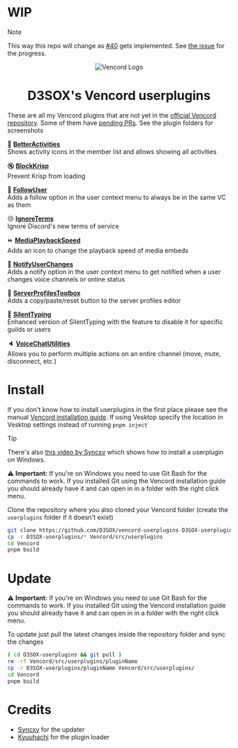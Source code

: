 # WIP

> [!NOTE]
> This way this repo will change as [#40](https://github.com/D3SOX/vencord-userplugins/issues/40) gets implemented. See [the issue](https://github.com/D3SOX/vencord-userplugins/issues/40) for the progress.

<div align="center">

![Vencord Logo](https://github.com/D3SOX/vencord-userplugins/assets/24937357/f5c06f0e-9d8c-4cca-b990-953d675ec71d)
# D3SOX's Vencord userplugins

</div>

These are all my Vencord plugins that are not yet in the [official Vencord repository](https://vencord.dev/plugins#d3sox). Some of them have [pending PRs](https://github.com/Vendicated/Vencord/pulls/d3sox).
See the plugin folders for screenshots

🎡 [**BetterActivities**](./betterActivities)  
Shows activity icons in the member list and allows showing all activities

🔇 [**BlockKrisp**](./blockKrisp)  
Prevent Krisp from loading

🤝 [**FollowUser**](./followUser)  
Adds a follow option in the user context menu to always be in the same VC as them

😒 [**IgnoreTerms**](./ignoreTerms)  
Ignore Discord's new terms of service

⏩ [**MediaPlaybackSpeed**](./mediaPlaybackSpeed)  
Adds an icon to change the playback speed of media embeds

🔔 [**NotifyUserChanges**](./notifyUserChanges)  
Adds a notify option in the user context menu to get notified when a user changes voice channels or online status

👤 [**ServerProfilesToolbox**](./serverProfilesToolbox)  
Adds a copy/paste/reset button to the server profiles editor

🤫 [**SilentTyping**](./silentTyping)  
Enhanced version of SilentTyping with the feature to disable it for specific guilds or users

🔈 [**VoiceChatUtilities**](./voiceChatUtilities)  
Allows you to perform multiple actions on an entire channel (move, mute, disconnect, etc.)


# Install

If you don't know how to install userplugins in the first place please see the manual [Vencord installation guide](https://docs.vencord.dev/installing/). If using Vesktop specify the location in Vesktop settings instead of running `pnpm inject`

> [!TIP]
> There's also [this video by Syncxv](https://youtu.be/8wexjSo8fNw) which shows how to install a userplugin on Windows.

:warning: **Important:** If you're on Windows you need to use Git Bash for the commands to work. If you installed Git using the Vencord installation guide you should already have it and can open in in a folder with the right click menu.

Clone the repository where you also cloned your Vencord folder (create the `userplugins` folder if it doesn't exist)
```bash
git clone https://github.com/D3SOX/vencord-userplugins D3SOX-userplugins
cp -r D3SOX-userplugins/* Vencord/src/userplugins
cd Vencord
pnpm build
````

# Update

:warning: **Important:** If you're on Windows you need to use Git Bash for the commands to work. If you installed Git using the Vencord installation guide you should already have it and can open in in a folder with the right click menu.

To update just pull the latest changes inside the repository folder and sync the changes
```bash
( cd D3SOX-userplugins && git pull )
rm -rf Vencord/src/userplugins/pluginName
cp -r D3SOX-userplugins/pluginName Vencord/src/userplugins/
cd Vencord
pnpm build
```

# Credits

- [Syncxv](https://github.com/Syncxv) for the updater
- [Kyuuhachi](https://github.com/Kyuuhachi) for the plugin loader
